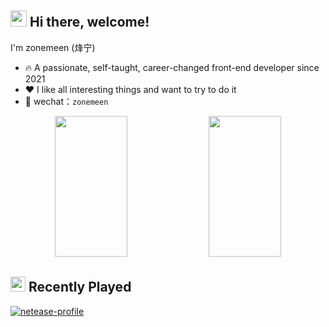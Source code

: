 ## <img src="https://emojis.slackmojis.com/emojis/images/1579216111/7550/pikachu_wave.gif?1579216111" width="26" /> Hi there, welcome!

I'm zonemeen (烽宁)

- 🔥 A passionate, self-taught, career-changed front-end developer since 2021
- ❤️ I like all interesting things and want to try to do it
- 💬 wechat：`zonemeen`

<p align="center">
  <img width="48%" height="225" src="https://github-readme-stats.vercel.app/api?username=zonemeen&show_icons=true&theme=tokyonight" />
  <img width="48%" height="225" src="https://github-readme-streak-stats.herokuapp.com/?user=zonemeen&theme=tokyonight" />
</p>

## <img src="https://emojis.slackmojis.com/emojis/images/1643515478/14993/music_level.gif?1643515478" width="24" /> Recently Played

[![netease-profile](https://netease-recent-profile.vercel.app/?id=126764012&show_percent=1&size=60)](https://netease-recent-profile.vercel.app/?id=126764012&show_percent=1&size=60)
